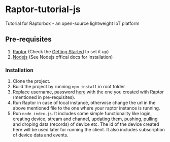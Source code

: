 # Raptor-tutorial-js
Tutorial for Raptorbox - an open-source lightweight IoT platform 

## Pre-requisites

1. [Raptor](https://github.com/raptorbox/raptor) 
(Check the [Getting Started](https://github.com/raptorbox/raptor#getting-started) to set it up)
2. [Nodejs](https://nodejs.org/en/) (See Nodejs offical docs for installation)  

### Installation
1. Clone the project.
2. Build the project by running ``npm install`` in root folder
3. Replace username, password [here](https://github.com/raptorbox/raptor-tutorial-js/blob/master/config.default.json) with the one you created with Raptor (mentioned in pre-requisites). 
4. Run Raptor in case of local instance, otherwise change the url in the above mentioned file to the one where your raptor instance is running.
5. Run ``node index.js``. It includes some simple functionality like login, creating device, stream and channel, updating them, pushing, pulling and droping data (records) of device etc. The id of the device created here will be used later for running the client. It also includes subscription of device data and events. 